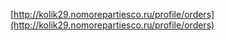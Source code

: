 [http://kolik29.nomorepartiesco.ru/profile/orders](http://kolik29.nomorepartiesco.ru/profile/orders)
